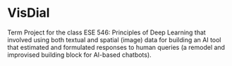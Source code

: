 # VisDial

Term Project for the class ESE 546: Principles of Deep Learning that involved using both textual and spatial (image) data for building an AI
tool that estimated and formulated responses to human queries (a remodel and improvised building block for AI-based chatbots).
